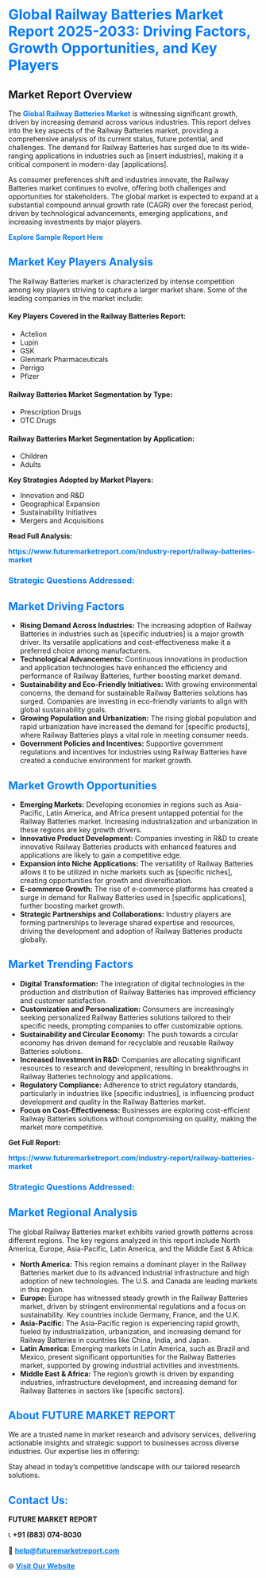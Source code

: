 <h1 style="color: #007BFF;">Global Railway Batteries Market Report 2025-2033: Driving Factors, Growth Opportunities, and Key Players</h1>

<section id="overview">
<h2>Market Report Overview</h2>
<p>The <a href="https://www.futuremarketreport.com/industry-report/railway-batteries-market" style="color: #007BFF; text-decoration: none;"><strong>Global Railway Batteries Market</strong></a> is witnessing significant growth, driven by increasing demand across various industries. This report delves into the key aspects of the Railway Batteries market, providing a comprehensive analysis of its current status, future potential, and challenges. The demand for Railway Batteries has surged due to its wide-ranging applications in industries such as [insert industries], making it a critical component in modern-day [applications].</p>
<p>As consumer preferences shift and industries innovate, the Railway Batteries market continues to evolve, offering both challenges and opportunities for stakeholders. The global market is expected to expand at a substantial compound annual growth rate (CAGR) over the forecast period, driven by technological advancements, emerging applications, and increasing investments by major players.</p>
</section>

<section id="overview">
<p><a href="https://www.futuremarketreport.com/request-sample/reportId=35292" style="color: #007BFF; text-decoration: none;"><strong>Explore Sample Report Here</strong></a></p>
</section>

<section id="key-players">
<h2 style="color: #007BFF;">Market Key Players Analysis</h2>
<p>The Railway Batteries market is characterized by intense competition among key players striving to capture a larger market share. Some of the leading companies in the market include:</p>
<h4>Key Players Covered in the Railway Batteries Report:</h4>
<ul><li>Actelion</li><li>Lupin</li><li>GSK</li><li>Glenmark Pharmaceuticals</li><li>Perrigo</li><li>Pfizer</li></ul>
<h4>Railway Batteries Market Segmentation by Type:</h4>
<ul><li>Prescription Drugs</li><li>OTC Drugs</li></ul>

<h4>Railway Batteries Market Segmentation by Application:</h4>
<ul><li>Children</li><li>Adults</li></ul>
<p><strong>Key Strategies Adopted by Market Players:</strong></p>
<ul>
<li>Innovation and R&D</li>
<li>Geographical Expansion</li>
<li>Sustainability Initiatives</li>
<li>Mergers and Acquisitions</li>
</ul>
</section>

<section>
<p><strong>Read Full Analysis: </strong></p><a href="https://www.futuremarketreport.com/industry-report/railway-batteries-market" style="color: #007BFF; text-decoration: none;"><strong>https://www.futuremarketreport.com/industry-report/railway-batteries-market</strong></a>
<h3 style="color: #007BFF;">Strategic Questions Addressed:</h3>
</section>

<section id="driving-factors">
<h2 style="color: #007BFF;">Market Driving Factors</h2>
<ul>
<li><strong>Rising Demand Across Industries:</strong> The increasing adoption of Railway Batteries in industries such as [specific industries] is a major growth driver. Its versatile applications and cost-effectiveness make it a preferred choice among manufacturers.</li>
<li><strong>Technological Advancements:</strong> Continuous innovations in production and application technologies have enhanced the efficiency and performance of Railway Batteries, further boosting market demand.</li>
<li><strong>Sustainability and Eco-Friendly Initiatives:</strong> With growing environmental concerns, the demand for sustainable Railway Batteries solutions has surged. Companies are investing in eco-friendly variants to align with global sustainability goals.</li>
<li><strong>Growing Population and Urbanization:</strong> The rising global population and rapid urbanization have increased the demand for [specific products], where Railway Batteries plays a vital role in meeting consumer needs.</li>
<li><strong>Government Policies and Incentives:</strong> Supportive government regulations and incentives for industries using Railway Batteries have created a conducive environment for market growth.</li>
</ul>
</section>

<section id="growth-opportunities">
<h2 style="color: #007BFF;">Market Growth Opportunities</h2>
<ul>
<li><strong>Emerging Markets:</strong> Developing economies in regions such as Asia-Pacific, Latin America, and Africa present untapped potential for the Railway Batteries market. Increasing industrialization and urbanization in these regions are key growth drivers.</li>
<li><strong>Innovative Product Development:</strong> Companies investing in R&D to create innovative Railway Batteries products with enhanced features and applications are likely to gain a competitive edge.</li>
<li><strong>Expansion into Niche Applications:</strong> The versatility of Railway Batteries allows it to be utilized in niche markets such as [specific niches], creating opportunities for growth and diversification.</li>
<li><strong>E-commerce Growth:</strong> The rise of e-commerce platforms has created a surge in demand for Railway Batteries used in [specific applications], further boosting market growth.</li>
<li><strong>Strategic Partnerships and Collaborations:</strong> Industry players are forming partnerships to leverage shared expertise and resources, driving the development and adoption of Railway Batteries products globally.</li>
</ul>
</section>

<section id="trending-factors">
<h2 style="color: #007BFF;">Market Trending Factors</h2>
<ul>
<li><strong>Digital Transformation:</strong> The integration of digital technologies in the production and distribution of Railway Batteries has improved efficiency and customer satisfaction.</li>
<li><strong>Customization and Personalization:</strong> Consumers are increasingly seeking personalized Railway Batteries solutions tailored to their specific needs, prompting companies to offer customizable options.</li>
<li><strong>Sustainability and Circular Economy:</strong> The push towards a circular economy has driven demand for recyclable and reusable Railway Batteries solutions.</li>
<li><strong>Increased Investment in R&D:</strong> Companies are allocating significant resources to research and development, resulting in breakthroughs in Railway Batteries technology and applications.</li>
<li><strong>Regulatory Compliance:</strong> Adherence to strict regulatory standards, particularly in industries like [specific industries], is influencing product development and quality in the Railway Batteries market.</li>
<li><strong>Focus on Cost-Effectiveness:</strong> Businesses are exploring cost-efficient Railway Batteries solutions without compromising on quality, making the market more competitive.</li>
</ul>
</section>

<section>
<p><strong>Get Full Report: </strong></p><a href="https://www.futuremarketreport.com/industry-report/railway-batteries-market" style="color: #007BFF; text-decoration: none;"><strong>https://www.futuremarketreport.com/industry-report/railway-batteries-market</strong></a>
<h3 style="color: #007BFF;">Strategic Questions Addressed:</h3>
</section>


<section id="regional-analysis">
<h2 style="color: #007BFF;">Market Regional Analysis</h2>
<p>The global Railway Batteries market exhibits varied growth patterns across different regions. The key regions analyzed in this report include North America, Europe, Asia-Pacific, Latin America, and the Middle East & Africa:</p>
<ul>
<li><strong>North America:</strong> This region remains a dominant player in the Railway Batteries market due to its advanced industrial infrastructure and high adoption of new technologies. The U.S. and Canada are leading markets in this region.</li>
<li><strong>Europe:</strong> Europe has witnessed steady growth in the Railway Batteries market, driven by stringent environmental regulations and a focus on sustainability. Key countries include Germany, France, and the U.K.</li>
<li><strong>Asia-Pacific:</strong> The Asia-Pacific region is experiencing rapid growth, fueled by industrialization, urbanization, and increasing demand for Railway Batteries in countries like China, India, and Japan.</li>
<li><strong>Latin America:</strong> Emerging markets in Latin America, such as Brazil and Mexico, present significant opportunities for the Railway Batteries market, supported by growing industrial activities and investments.</li>
<li><strong>Middle East & Africa:</strong> The region’s growth is driven by expanding industries, infrastructure development, and increasing demand for Railway Batteries in sectors like [specific sectors].</li>
</ul>
</section>

<footer>
<h2 style="color: #007BFF;">About FUTURE MARKET REPORT</h2>
<p>We are a trusted name in market research and advisory services, delivering actionable insights and strategic support to businesses across diverse industries. Our expertise lies in offering:</p>

<p>Stay ahead in today’s competitive landscape with our tailored research solutions.</p>

<h2 style="color: #007BFF;">Contact Us:</h2>
<p><strong>FUTURE MARKET REPORT</strong></p>
<p>📞 <strong>+91 (883) 074-8030</strong></p>
<p>📧 <strong><a href="mailto:help@futuremarketreport.com" style="color: #007BFF;">help@futuremarketreport.com</a></strong></p>
<p>🌐 <strong><a href="https://www.futuremarketreport.com/" style="color: #007BFF;">Visit Our Website</a></strong></p>
</footer>